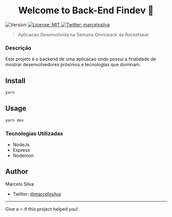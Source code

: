 <h1 align="center">Welcome to Back-End Findev 👋</h1>
<p>
  <img alt="Version" src="https://img.shields.io/badge/version-0.0.1-blue.svg?cacheSeconds=2592000" />
  <a href="#" target="_blank">
    <img alt="License: MIT" src="https://img.shields.io/badge/License-MIT-yellow.svg" />
  </a>
  <a href="https://twitter.com/marcelxsilva" target="_blank">
    <img alt="Twitter: marcelxsilva" src="https://img.shields.io/twitter/follow/marcelxsilva.svg?style=social" />
  </a>
</p>

> Aplicacao Desenvolvida na Semana Omnistack da Rocketseat

### Descrição
Este projeto é o backend de uma aplicacao onde possui a finalidade de mostrar desenvolvedores próximos e tecnologias que dominam.

## Install

```sh
yarn 
```

## Usage

```sh
yarn dev
```

### Tecnologias Utilizadas 

  - NodeJs
  - Express
  - Nodemon


## Author

Marcelo Silva

* Twitter: [@marcelxsilva](https://twitter.com/marcelxsilva)

***
Give a ⭐️ if this project helped you!
